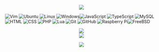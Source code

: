 <p align="center"><a href="https://git.io/streak-stats"><img src="https://github-readme-streak-stats-rosy-ten.vercel.app?user=dntstck&theme=dark&date_format=M%20j%5B%2C%20Y%5D"/></a></p>

 ![Vim](https://img.shields.io/badge/Vim-181717?style=flat-square&logo=vim)  ![Ubuntu](https://img.shields.io/badge/Ubuntu-181717?style=flat-square&logo=ubuntu) ![Linux](https://img.shields.io/badge/Linux-181717?style=flat-square&logo=linux) ![Windows](https://img.shields.io/badge/-Windows-181717?style=flat-square&logo=dotnet)![JavaScript](https://img.shields.io/badge/-JavaScript-181717?style=flat-square&logo=javascript)  ![TypeScript](https://img.shields.io/badge/-TypeScript-181717?style=flat-square&logo=typescript) ![MySQL](https://img.shields.io/badge/-MySQL-181717?style=flat-square&logo=mysql) ![HTML](https://img.shields.io/badge/HTML-181717?style=flat-square&logo=html5) ![CSS](https://img.shields.io/badge/CSS-181717?style=flat-square&logo=css3) ![PHP](https://img.shields.io/badge/PHP-181717?style=flat-square&logo=php) ![Lua](https://img.shields.io/badge/Lua-181717?style=flat-square&logo=lua) ![Git](https://img.shields.io/badge/-Git-181717?style=flat-square&logo=git) ![GitHub](https://img.shields.io/badge/-GitHub-181717?style=flat-square&logo=github) ![Raspberry Pi](https://img.shields.io/badge/-Raspberry%20Pi-181717?style=flat-square&logo=Raspberry-Pi)![FreeBSD](https://img.shields.io/badge/-FreeBSD-181717?style=flat-square&logo=freebsd) 
<div align="center"><img src="https://img.shields.io/badge/+%20Current%20Projects%20+-F98B00"></img><div>
<div align="center"><a href="https://github.com/dntstck/periodic-elements"><img src="https://img.shields.io/badge/-+%20PElements-151515?"></img></div></p><div align="center"><a href="https://github.com/dntstck/periodic-elements"><img src="https://img.shields.io/badge/-+%20CWD%20Bootcamp-151515?&logo="></img></div></p> 


